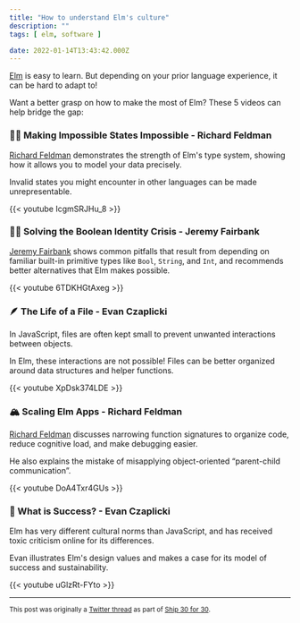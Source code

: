 ```yaml
---
title: "How to understand Elm's culture"
description: ""
tags: [ elm, software ]

date: 2022-01-14T13:43:42.000Z
---
```


[Elm](https://twitter.com/elmlang) is easy to learn. But depending on your prior language experience, it can be hard to adapt to!

Want a better grasp on how to make the most of Elm? These 5 videos can help bridge the gap:

### 🙅‍♀️ Making Impossible States Impossible - Richard Feldman

[Richard Feldman](https://twitter.com/rtfeldman) demonstrates the strength of Elm's type system, showing how it allows you to model your data precisely.

Invalid states you might encounter in other languages can be made unrepresentable.

{{< youtube IcgmSRJHu_8 >}}

### 😵‍💫 Solving the Boolean Identity Crisis - Jeremy Fairbank

[Jeremy Fairbank](https://twitter.com/elpapapollo) shows common pitfalls that result from depending on familiar built-in primitive types like `Bool`, `String`, and `Int`, and recommends better alternatives that Elm makes possible.

{{< youtube 6TDKHGtAxeg >}}

### 🪶 The Life of a File - Evan Czaplicki

In JavaScript, files are often kept small to prevent unwanted interactions between objects.

In Elm, these interactions are not possible! Files can be better organized around data structures and helper functions.

{{< youtube XpDsk374LDE >}}

### 🏔 Scaling Elm Apps - Richard Feldman

[Richard Feldman](https://twitter.com/rtfeldman) discusses narrowing function signatures to organize code, reduce cognitive load, and make debugging easier.

He also explains the mistake of misapplying object-oriented “parent-child communication”.

{{< youtube DoA4Txr4GUs >}}

### 🏅 What is Success? - Evan Czaplicki

Elm has very different cultural norms than JavaScript, and has received toxic criticism online for its differences.

Evan illustrates Elm's design values and makes a case for its model of success and sustainability.

{{< youtube uGlzRt-FYto >}}

---

<small>This post was originally a [Twitter thread](https://twitter.com/DuncanMalashock/status/1481985375883210756) as part of [Ship 30 for 30](https://www.ship30for30.com/).</small>